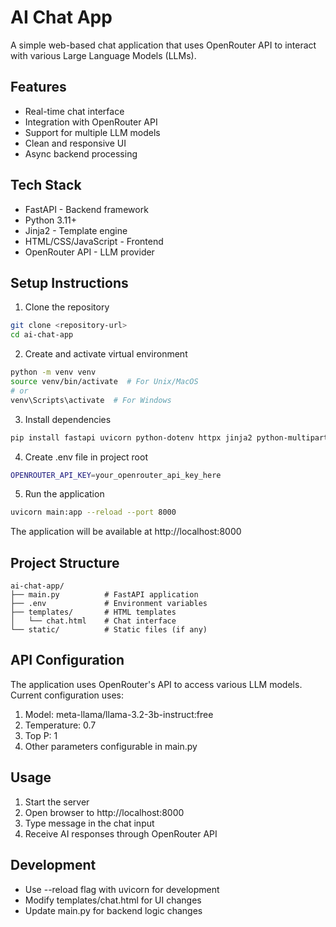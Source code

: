 # AI Chat App

A simple web-based chat application that uses OpenRouter API to interact with various Large Language Models (LLMs).

## Features
- Real-time chat interface
- Integration with OpenRouter API
- Support for multiple LLM models
- Clean and responsive UI
- Async backend processing

## Tech Stack
- FastAPI - Backend framework
- Python 3.11+ 
- Jinja2 - Template engine
- HTML/CSS/JavaScript - Frontend
- OpenRouter API - LLM provider

## Setup Instructions

1. Clone the repository
```bash
git clone <repository-url>
cd ai-chat-app
```

2. Create and activate virtual environment
```bash
python -m venv venv
source venv/bin/activate  # For Unix/MacOS
# or
venv\Scripts\activate  # For Windows
```

3. Install dependencies
```bash
pip install fastapi uvicorn python-dotenv httpx jinja2 python-multipart
```

4. Create .env file in project root
```bash
OPENROUTER_API_KEY=your_openrouter_api_key_here
```

5. Run the application
```bash
uvicorn main:app --reload --port 8000
```

The application will be available at http://localhost:8000

## Project Structure
```text
ai-chat-app/
├── main.py          # FastAPI application
├── .env             # Environment variables
├── templates/       # HTML templates
│   └── chat.html    # Chat interface
└── static/          # Static files (if any)
```

## API Configuration
The application uses OpenRouter's API to access various LLM models. Current configuration uses:
1. Model: meta-llama/llama-3.2-3b-instruct:free
2. Temperature: 0.7
3. Top P: 1
4. Other parameters configurable in main.py

## Usage
1. Start the server
2. Open browser to http://localhost:8000
3. Type message in the chat input
4. Receive AI responses through OpenRouter API

## Development
- Use --reload flag with uvicorn for development
- Modify templates/chat.html for UI changes
- Update main.py for backend logic changes